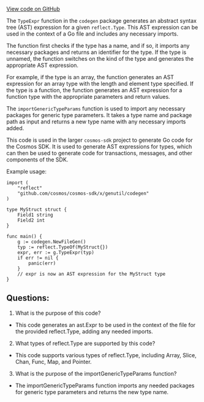 [View code on GitHub](https://github.com/cosmos/cosmos-sdk.git/depinject/internal/codegen/type.go)

The `TypeExpr` function in the `codegen` package generates an abstract syntax tree (AST) expression for a given `reflect.Type`. This AST expression can be used in the context of a Go file and includes any necessary imports. 

The function first checks if the type has a name, and if so, it imports any necessary packages and returns an identifier for the type. If the type is unnamed, the function switches on the kind of the type and generates the appropriate AST expression. 

For example, if the type is an array, the function generates an AST expression for an array type with the length and element type specified. If the type is a function, the function generates an AST expression for a function type with the appropriate parameters and return values. 

The `importGenericTypeParams` function is used to import any necessary packages for generic type parameters. It takes a type name and package path as input and returns a new type name with any necessary imports added. 

This code is used in the larger `cosmos-sdk` project to generate Go code for the Cosmos SDK. It is used to generate AST expressions for types, which can then be used to generate code for transactions, messages, and other components of the SDK. 

Example usage:

```
import (
    "reflect"
    "github.com/cosmos/cosmos-sdk/x/genutil/codegen"
)

type MyStruct struct {
    Field1 string
    Field2 int
}

func main() {
    g := codegen.NewFileGen()
    typ := reflect.TypeOf(MyStruct{})
    expr, err := g.TypeExpr(typ)
    if err != nil {
        panic(err)
    }
    // expr is now an AST expression for the MyStruct type
}
```
## Questions: 
 1. What is the purpose of this code?
- This code generates an ast.Expr to be used in the context of the file for the provided reflect.Type, adding any needed imports.

2. What types of reflect.Type are supported by this code?
- This code supports various types of reflect.Type, including Array, Slice, Chan, Func, Map, and Pointer.

3. What is the purpose of the importGenericTypeParams function?
- The importGenericTypeParams function imports any needed packages for generic type parameters and returns the new type name.